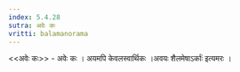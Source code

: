 ```yaml
---
index: 5.4.28
sutra: अवेः कः
vritti: balamanorama
---
```


<<अवेः कः>> - अवेः कः । अयमपि केवलस्वार्थिकः ।अवयः शैलमेषाऽर्काः॑ इत्यमरः । 